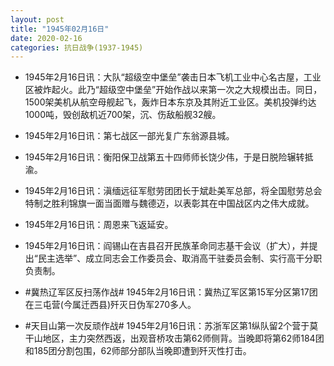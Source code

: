 ```yaml
---
layout: post
title: "1945年02月16日"
date: 2020-02-16
categories: 抗日战争(1937-1945)
---
```


<meta name="referrer" content="no-referrer" />

- 1945年2月16日讯：大队“超级空中堡垒”袭击日本飞机工业中心名古屋，工业区被炸起火。此乃“超级空中堡垒”开始作战以来第一次之大规模出击。同日，1500架美机从航空母舰起飞，轰炸日本东京及其附近工业区。美机投弹约达1000吨，毁创敌机近700架，沉、伤敌船舰32艘。 

- 1945年2月16日讯：第七战区一部光复广东翁源县城。 

- 1945年2月16日讯：衡阳保卫战第五十四师师长饶少伟，于是日脱险辗转抵渝。 

- 1945年2月16日讯：滇缅远征军慰劳团团长于斌赴美军总部，将全国慰劳总会特制之胜利锦旗一面当面赠与魏德迈，以表彰其在中国战区内之伟大成就。 

- 1945年2月16日讯：周恩来飞返延安。 

- 1945年2月16日讯：阎锡山在吉县召开民族革命同志基干会议（扩大），并提出“民主选举”、成立同志会工作委员会、取消高干驻委员会制、实行高干分职负责制。 

- #冀热辽军区反扫荡作战# 1945年2月16日讯：冀热辽军区第15军分区第17团在三屯营(今属迁西县)歼灭日伪军270多人。 

- #天目山第一次反顽作战# 1945年2月16日讯：苏浙军区第1纵队留2个营于莫干山地区，主力突然西返，出观音桥攻击第62师侧背。当晚即将第62师184团和185团分割包围，62师部分部队当晚即遭到歼灭性打击。 

